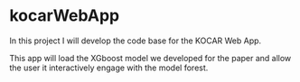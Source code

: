 # kocarWebApp
In this project I will develop the code base for the KOCAR Web App.

This app will load the XGboost model we developed for the paper and allow the user it interactively engage with the model forest.